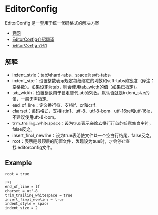 # EditorConfig

EditorConfig 是一套用于统一代码格式的解决方案

* [官网](http://editorconfig.org)
* [EditorConfig介绍翻译](http://www.alloyteam.com/2014/12/editor-config/)
* [EditorConfig 介绍](http://www.jianshu.com/p/712cea0ef70e)

## 解释

* indent_style：tab为hard-tabs，space为soft-tabs。
* indent_size：设置整数表示规定每级缩进的列数和soft-tabs的宽度（译注：空格数）。如果设定为tab，则会使用tab_width的值（如果已指定）。
* tab_width：设置整数用于指定替代tab的列数。默认值就是indent_size的值，一般无需指定。
* end_of_line：定义换行符，支持lf、cr和crlf。
* charset：编码格式，支持latin1、utf-8、utf-8-bom、utf-16be和utf-16le，不建议使用uft-8-bom。
* trim_trailing_whitespace：设为true表示会除去换行行首的任意空白字符，false反之。
* insert_final_newline：设为true表明使文件以一个空白行结尾，false反之。
* root：表明是最顶层的配置文件，发现设为true时，才会停止查找.editorconfig文件。

## Example

```
root = true

[*]
end_of_line = lf
charset = utf-8
trim_trailing_whitespace = true
insert_final_newline = true
indent_style = space
indent_size = 2
```

